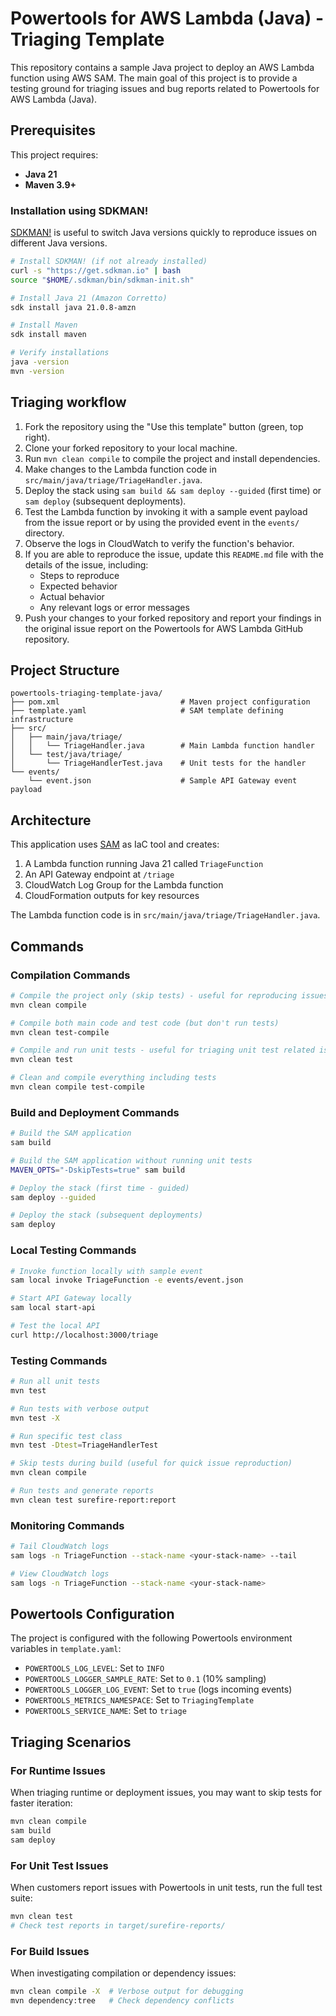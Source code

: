# Powertools for AWS Lambda (Java) - Triaging Template

This repository contains a sample Java project to deploy an AWS Lambda function using AWS SAM. The main goal of this project is to provide a testing ground for triaging issues and bug reports related to Powertools for AWS Lambda (Java).

## Prerequisites

This project requires:

- **Java 21**
- **Maven 3.9+**

### Installation using SDKMAN!

[SDKMAN!](https://sdkman.io/) is useful to switch Java versions quickly to reproduce issues on different Java versions.

```bash
# Install SDKMAN! (if not already installed)
curl -s "https://get.sdkman.io" | bash
source "$HOME/.sdkman/bin/sdkman-init.sh"

# Install Java 21 (Amazon Corretto)
sdk install java 21.0.8-amzn

# Install Maven
sdk install maven

# Verify installations
java -version
mvn -version
```

## Triaging workflow

1. Fork the repository using the "Use this template" button (green, top right).
2. Clone your forked repository to your local machine.
3. Run `mvn clean compile` to compile the project and install dependencies.
4. Make changes to the Lambda function code in `src/main/java/triage/TriageHandler.java`.
5. Deploy the stack using `sam build && sam deploy --guided` (first time) or `sam deploy` (subsequent deployments).
6. Test the Lambda function by invoking it with a sample event payload from the issue report or by using the provided event in the `events/` directory.
7. Observe the logs in CloudWatch to verify the function's behavior.
8. If you are able to reproduce the issue, update this `README.md` file with the details of the issue, including:
   - Steps to reproduce
   - Expected behavior
   - Actual behavior
   - Any relevant logs or error messages
9. Push your changes to your forked repository and report your findings in the original issue report on the Powertools for AWS Lambda GitHub repository.

## Project Structure

```
powertools-triaging-template-java/
├── pom.xml                           # Maven project configuration
├── template.yaml                     # SAM template defining infrastructure
├── src/
│   ├── main/java/triage/
│   │   └── TriageHandler.java        # Main Lambda function handler
│   └── test/java/triage/
│       └── TriageHandlerTest.java    # Unit tests for the handler
└── events/
    └── event.json                    # Sample API Gateway event payload
```

## Architecture

This application uses [SAM](https://docs.aws.amazon.com/serverless-application-model/) as IaC tool and creates:

1. A Lambda function running Java 21 called `TriageFunction`
2. An API Gateway endpoint at `/triage`
3. CloudWatch Log Group for the Lambda function
4. CloudFormation outputs for key resources

The Lambda function code is in `src/main/java/triage/TriageHandler.java`.

## Commands

### Compilation Commands

```bash
# Compile the project only (skip tests) - useful for reproducing issues quickly
mvn clean compile

# Compile both main code and test code (but don't run tests)
mvn clean test-compile

# Compile and run unit tests - useful for triaging unit test related issues
mvn clean test

# Clean and compile everything including tests
mvn clean compile test-compile
```

### Build and Deployment Commands

```bash
# Build the SAM application
sam build

# Build the SAM application without running unit tests
MAVEN_OPTS="-DskipTests=true" sam build

# Deploy the stack (first time - guided)
sam deploy --guided

# Deploy the stack (subsequent deployments)
sam deploy
```

### Local Testing Commands

```bash
# Invoke function locally with sample event
sam local invoke TriageFunction -e events/event.json

# Start API Gateway locally
sam local start-api

# Test the local API
curl http://localhost:3000/triage
```

### Testing Commands

```bash
# Run all unit tests
mvn test

# Run tests with verbose output
mvn test -X

# Run specific test class
mvn test -Dtest=TriageHandlerTest

# Skip tests during build (useful for quick issue reproduction)
mvn clean compile

# Run tests and generate reports
mvn clean test surefire-report:report
```

### Monitoring Commands

```bash
# Tail CloudWatch logs
sam logs -n TriageFunction --stack-name <your-stack-name> --tail

# View CloudWatch logs
sam logs -n TriageFunction --stack-name <your-stack-name>
```

## Powertools Configuration

The project is configured with the following Powertools environment variables in `template.yaml`:

- `POWERTOOLS_LOG_LEVEL`: Set to `INFO`
- `POWERTOOLS_LOGGER_SAMPLE_RATE`: Set to `0.1` (10% sampling)
- `POWERTOOLS_LOGGER_LOG_EVENT`: Set to `true` (logs incoming events)
- `POWERTOOLS_METRICS_NAMESPACE`: Set to `TriagingTemplate`
- `POWERTOOLS_SERVICE_NAME`: Set to `triage`

## Triaging Scenarios

### For Runtime Issues

When triaging runtime or deployment issues, you may want to skip tests for faster iteration:

```bash
mvn clean compile
sam build
sam deploy
```

### For Unit Test Issues

When customers report issues with Powertools in unit tests, run the full test suite:

```bash
mvn clean test
# Check test reports in target/surefire-reports/
```

### For Build Issues

When investigating compilation or dependency issues:

```bash
mvn clean compile -X  # Verbose output for debugging
mvn dependency:tree   # Check dependency conflicts
```
